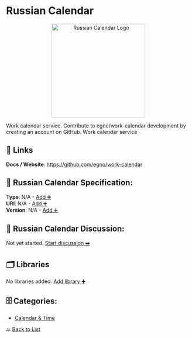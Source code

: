 # Russian Calendar
<p align="center">
    <img width="256" src="https://raw.githubusercontent.com/apis-list/apis-list/main/apis/russian-calendar/logo_256x256.png" alt="Russian Calendar Logo"/>
</p>
Work calendar service. Contribute to egno/work-calendar development by creating an account on GitHub. Work calendar service

##  🔗 Links
**Docs / Website**: https://github.com/egno/work-calendar

## 🧬 Russian Calendar Specification:
**Type**: N/A - [Add ➕](https://github.com/apis-list/apis-list/edit/main/apis.yaml#L16859)  
**URI**: N/A - [Add ➕](https://github.com/apis-list/apis-list/edit/main/apis.yaml#L16859)  
**Version**: N/A - [Add ➕](https://github.com/apis-list/apis-list/edit/main/apis.yaml#L16859)

## 💬 Russian Calendar Discussion:
Not yet started. [Start discussion ➡️](https://github.com/apis-list/apis-list/discussions/new)

## 🗂️ Libraries

No libraries added. [Add library ➕](https://github.com/apis-list/apis-list/edit/main/apis.yaml#L16859)    


## 🗄️ Categories:
- [Calendar & Time](https://github.com/apis-list/apis-list#calendar--time-)

🔙  [Back to List](https://github.com/apis-list/apis-list)
